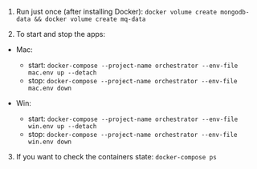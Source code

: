 1. Run just once (after installing Docker): 
`docker volume create mongodb-data && docker volume create mq-data`

2. To start and stop the apps:
  - Mac:
    - start: `docker-compose --project-name orchestrator --env-file mac.env up --detach`
    - stop:  `docker-compose --project-name orchestrator --env-file mac.env down`
    
  - Win:
    - start: `docker-compose --project-name orchestrator --env-file win.env up --detach`
    - stop:  `docker-compose --project-name orchestrator --env-file win.env down`

3. If you want to check the containers state: `docker-compose ps`